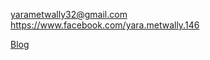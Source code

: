 
<yarametwally32@gmail.com>  
<https://www.facebook.com/yara.metwally.146>    
 
[Blog](https://yara7.github.io/blog.git.io/)



  
           
 




